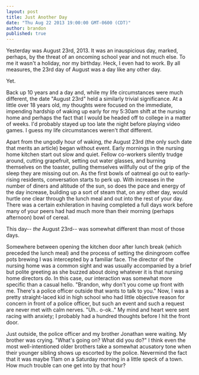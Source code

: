 ```yaml
---
layout: post
title: Just Another Day
date: "Thu Aug 22 2013 19:00:00 GMT-0600 (CDT)"
author: brandon
published: true
---
```


Yesterday was August 23rd, 2013. It was an inauspicious day, marked, perhaps, by the threat of an oncoming school year and not much else. To me it wasn't a holiday, nor my birthday. Heck, I even had to work. By all measures, the 23rd day of August was a day like any other day.
 
Yet.
 
Back up 10 years and a day and, while my life circumstances were much different, the date "August 23rd" held a similarly trivial significance. At a little over 18 years old, my thoughts were focused on the immediate, impending hardship of waking up early for my 5:30am shift at the nursing home and perhaps the fact that I would be headed off to college in a matter of weeks. I'd probably stayed up too late the night before playing video games. I guess my life circumstances weren't _that_ different.
 
Apart from the ungodly hour of waking, _the_ August 23rd (the only such date that merits an article) began without event. Early mornings in the nursing home kitchen start out slow and quiet. Fellow co-workers silently trudge around, cutting grapefruit, setting out water glasses, and burning themselves on the toaster, pulling themselves willfully out of the grip of the sleep they are missing out on. As the first bowls of oatmeal go out to early-rising residents, conversation starts to perk up. With increases in the number of diners and altitude of the sun, so does the pace and energy of the day increase, building up a sort of steam that, on any other day, would hurtle one clear through the lunch meal and out into the rest of your day. There was a certain exhileration in having completed a full days work before many of your peers had had much more than their morning (perhaps afternoon) bowl of cereal.

This day-- _the_ August 23rd-- was somewhat different than most of those days.

Somewhere between opening the kitchen door after lunch break (which preceded the lunch meal) and the process of setting the diningroom coffee pots brewing I was intercepted by a familiar face. The director of the nursing home was a common sight and was usually accompanied by a brief but polite greeting as she buzzed about doing whatever it is that nursing home directors do. In this case, our interaction was somewhat more specific than a casual hello. "Brandon, why don't you come up front with me. There's a police officer outside that wants to talk to you." Now, I was a pretty straight-laced kid in high school who had little objective reason for concern in front of a police officer, but such an event and such a request are never met with calm nerves. "Uh.. o-ok.." My mind and heart were sent racing with anxiety; I probably had a hundred thoughts before I hit the front door.

Just outside, the police officer and my brother Jonathan were waiting. My brother was crying. "What's going on? What did you do?" I think even the most well-intentioned older brothers take a somewhat acusatory tone when their younger sibling shows up escorted by the police. Nevermind the fact that it was maybe 11am on a Saturday morning in a little speck of a town. How much trouble can one get into by that hour?


